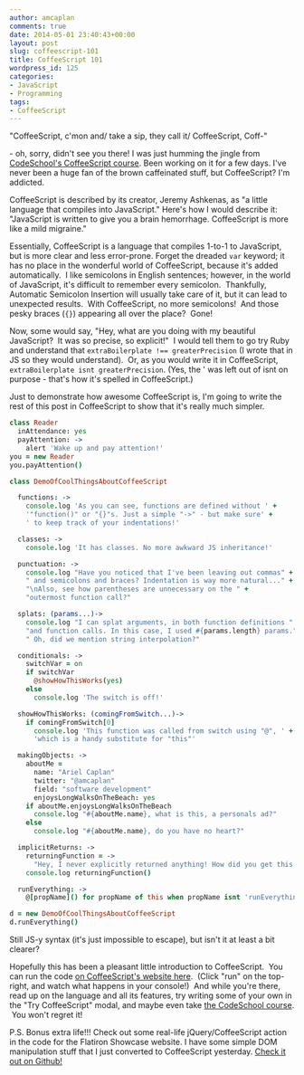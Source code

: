 ```yaml
---
author: amcaplan
comments: true
date: 2014-05-01 23:40:43+00:00
layout: post
slug: coffeescript-101
title: CoffeeScript 101
wordpress_id: 125
categories:
- JavaScript
- Programming
tags:
- CoffeeScript
---
```


"CoffeeScript, c'mon and/ take a sip, they call it/ CoffeeScript, Coff-"

\- oh, sorry, didn't see you there! I was just humming the jingle from [CodeSchool's CoffeeScript course](https://www.codeschool.com/courses/coffeescript). Been working on it for a few days. I've never been a huge fan of the brown caffeinated stuff, but CoffeeScript? I'm addicted.

CoffeeScript is described by its creator, Jeremy Ashkenas, as "a little language that compiles into JavaScript." Here's how I would describe it: "JavaScript is written to give you a brain hemorrhage. CoffeeScript is more like a mild migraine."

<!-- more -->

Essentially, CoffeeScript is a language that compiles 1-to-1 to JavaScript, but is more clear and less error-prone. Forget the dreaded `var` keyword; it has no place in the wonderful world of CoffeeScript, because it's added automatically.  I like semicolons in English sentences; however, in the world of JavaScript, it's difficult to remember every semicolon.  Thankfully, Automatic Semicolon Insertion will usually take care of it, but it can lead to unexpected results.  With CoffeeScript, no more semicolons!  And those pesky braces (`{}`) appearing all over the place?  Gone!

Now, some would say, "Hey, what are you doing with my beautiful JavaScript?  It was so precise, so explicit!"  I would tell them to go try Ruby and understand that `extraBoilerplate !== greaterPrecision` (I wrote that in JS so they would understand).  Or, as you would write it in CoffeeScript, `extraBoilerplate isnt greaterPrecision`.  (Yes, the ' was left out of isnt on purpose - that's how it's spelled in CoffeeScript.)

Just to demonstrate how awesome CoffeeScript is, I'm going to write the rest of this post in CoffeeScript to show that it's really much simpler.


``` coffeescript coffeescript_demo.js.coffee
class Reader
  inAttendance: yes
  payAttention: ->
    alert 'Wake up and pay attention!'
you = new Reader
you.payAttention()

class DemoOfCoolThingsAboutCoffeeScript

  functions: ->
    console.log 'As you can see, functions are defined without ' +
    '"function()" or "{}"s. Just a simple "->" - but make sure' +
    ' to keep track of your indentations!'

  classes: ->
    console.log 'It has classes. No more awkward JS inheritance!'

  punctuation: ->
    console.log "Have you noticed that I've been leaving out commas" +
    " and semicolons and braces? Indentation is way more natural..." +
    "\nAlso, see how parentheses are unnecessary on the " +
    "outermost function call?"

  splats: (params...)->
    console.log "I can splat arguments, in both function definitions " +
    "and function calls. In this case, I used #{params.length} params." +
    " Oh, did we mention string interpolation?"

  conditionals: ->
    switchVar = on
    if switchVar
      @showHowThisWorks(yes)
    else
      console.log 'The switch is off!'

  showHowThisWorks: (comingFromSwitch...)->
    if comingFromSwitch[0]
      console.log 'This function was called from switch using "@", ' +
      'which is a handy substitute for "this"'

  makingObjects: ->
    aboutMe =
      name: "Ariel Caplan"
      twitter: "@amcaplan"
      field: "software development"
      enjoysLongWalksOnTheBeach: yes
    if aboutMe.enjoysLongWalksOnTheBeach
      console.log "#{aboutMe.name}, what is this, a personals ad?"
    else
      console.log "#{aboutMe.name}, do you have no heart?"

  implicitReturns: ->
    returningFunction = ->
      "Hey, I never explicitly returned anything! How did you get this string?"
    console.log returningFunction()

  runEverything: ->
    @[propName]() for propName of this when propName isnt 'runEverything'

d = new DemoOfCoolThingsAboutCoffeeScript
d.runEverything()
```



Still JS-y syntax (it's just impossible to escape), but isn't it at least a bit clearer?

Hopefully this has been a pleasant little introduction to CoffeeScript.  You can run the code [on CoffeeScript's website here](http://goo.gl/ixtsO7).  (Click "run" on the top-right, and watch what happens in your console!)  And while you're there, read up on the language and all its features, try writing some of your own in the "Try CoffeeScript" modal, and maybe even take [the CodeSchool course](https://www.codeschool.com/courses/coffeescript).  You won't regret it!

P.S. Bonus extra life!!! Check out some real-life jQuery/CoffeeScript action in the code for the Flatiron Showcase website.  I have some simple DOM manipulation stuff that I just converted to CoffeeScript yesterday.  [Check it out on Github!](https://github.com/amcaplan/flatiron_showcase/blob/d952882068f13231cd3272a71f992ffcf3e25076/app/assets/javascripts/images.js.coffee)
